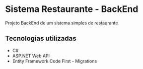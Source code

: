 # Sistema Restaurante - BackEnd

Projeto BackEnd de um sistema simples de restaurante

## Tecnologias utilizadas

- C#
- ASP.NET Web API
- Entity Framework Code First - Migrations

